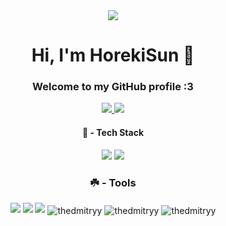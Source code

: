 <div id="header" align="center">
<img src="https://media1.giphy.com/media/kXdo4BgGoFC80/giphy.gif?cid=6c09b952n7xtrj92mcy17v24zyaggiet43c83kynmougg8qy&ep=v1_internal_gif_by_id&rid=giphy.gif&ct=g">
</div>

<h1 align="center">Hi, I'm HorekiSun 🍁</h1>

<h3 align="center">Welcome to my GitHub profile :3</h3>

<div id="badges" align="center">
  <a href="https://t.me/horekisun">
    <img src="https://img.shields.io/badge/Telegram-blue?style=for-the-badge&logo=telegram&logoColor=white"/>
  </a>
<img src="https://img.shields.io/badge/Email-red?style=for-the-badge&logo=gmail&logoColor=white"/>




 #### 🍁 - Tech Stack

<img src="https://img.shields.io/badge/Python-blue?style=for-the-badge&logo=python&logoColor=white"/>
<img src="https://img.shields.io/badge/Batch-green?style=for-the-badge&logo=batch&logoColor=black"/>



 ### ☘️ - Tools
<img src="https://img.shields.io/badge/Git-red?style=for-the-badge&logo=git&logoColor=black"/>
<img src="https://img.shields.io/badge/Pycharm-purple?style=for-the-badge&logo=pycharm&logoColor=white"/>

<img src="https://img.shields.io/badge/Linux-black?style=for-the-badge&logo=linux&logoColor=orange"/>


<img align="center" src="https://github-readme-stats.vercel.app/api/top-langs?username=thedmitryy&show_icons=true&locale=en&layout=compact" alt="thedmitryy" />

<img align="center" src="https://github-readme-stats.vercel.app/api?username=thedmitryy&show_icons=true&locale=en" alt="thedmitryy" />

<img align="center" src="https://github-readme-streak-stats.herokuapp.com/?user=thedmitryy&" alt="thedmitryy" />
